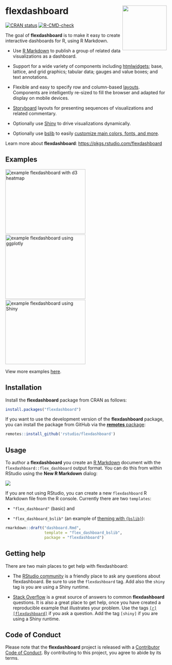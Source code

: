 
<!-- README.md is generated from README.Rmd. Please edit that file -->

# flexdashboard <a href='https://pkgs.rstudio.com/flexdashboard'><img src='man/figures/logo.png' align="right" height="138.5" /></a>

<!-- badges: start -->

[![CRAN
status](https://www.r-pkg.org/badges/version/flexdashboard)](https://CRAN.R-project.org/package=flexdashboard)
[![R-CMD-check](https://github.com/rstudio/flexdashboard/actions/workflows/R-CMD-check.yaml/badge.svg)](https://github.com/rstudio/flexdashboard/actions)
<!-- badges: end -->

The goal of **flexdashboard** is to make it easy to create interactive
dashboards for R, using R Markdown.

- Use [R Markdown](https://rmarkdown.rstudio.com) to publish a group of
  related data visualizations as a dashboard.

- Support for a wide variety of components including
  [htmlwidgets](https://www.htmlwidgets.org); base, lattice, and grid
  graphics; tabular data; gauges and value boxes; and text annotations.

- Flexible and easy to specify row and column-based
  [layouts](https://pkgs.rstudio.com/flexdashboard/articles/layouts.html).
  Components are intelligently re-sized to fill the browser and adapted
  for display on mobile devices.

- [Storyboard](https://pkgs.rstudio.com/flexdashboard/articles/using.html#storyboards-1)
  layouts for presenting sequences of visualizations and related
  commentary.

- Optionally use [Shiny](https://shiny.rstudio.com) to drive
  visualizations dynamically.

- Optionally use [bslib](https://rstudio.github.io/bslib/) to easily
  [customize main colors, fonts, and
  more](https://pkgs.rstudio.com/flexdashboard/articles/theme.html).

Learn more about **flexdashboard**:
<https://pkgs.rstudio.com/flexdashboard>

## Examples

<a href="https://beta.rstudioconnect.com/jjallaire/htmlwidgets-d3heatmap/"><img src="https://pkgs.rstudio.com/flexdashboard/articles/images/htmlwidgets-d3heatmap.png" width=250 height=200 alt="example flexdashboard with d3 heatmap"></img></a>  <a href="https://beta.rstudioconnect.com/jjallaire/htmlwidgets-ggplotly-geoms/"><img src="https://pkgs.rstudio.com/flexdashboard/articles/images/plotly.png" width=250 height=200 alt="example flexdashboard using ggplotly"></img></a>  <a href="https://jjallaire.shinyapps.io/shiny-biclust/"><img src="https://pkgs.rstudio.com/flexdashboard/articles/images/shiny-biclust.png" width=250 height=200 alt="example flexdashboard using Shiny"></img></a>

View more examples
[here](https://pkgs.rstudio.com/flexdashboard/articles/examples.html).

## Installation

Install the **flexdashboard** package from CRAN as follows:

``` r
install.packages("flexdashboard")
```

If you want to use the development version of the **flexdashboard**
package, you can install the package from GitHub via the [**remotes**
package](https://remotes.r-lib.org):

``` r
remotes::install_github('rstudio/flexdashboard')
```

## Usage

To author a **flexdashboard** you create an [R
Markdown](https://rmarkdown.rstudio.com) document with the
`flexdashboard::flex_dashboard` output format. You can do this from
within RStudio using the **New R Markdown** dialog:

![](man/figures/NewRMarkdown.png)

If you are not using RStudio, you can create a new `flexdashboard` R
Markdown file from the R console. Currently there are two `templates`:

- `"flex_dashboard"` (basic) and

- `"flex_dashboard_bslib"` (an example of [theming with
  `{bslib}`](https://pkgs.rstudio.com/flexdashboard/articles/theme.html)):

``` r
rmarkdown::draft("dashboard.Rmd",
                 template = "flex_dashboard_bslib",
                 package = "flexdashboard")
```

## Getting help

There are two main places to get help with flexdashboard:

- The [RStudio
  community](https://community.rstudio.com/tags/c/R-Markdown/10/flexdashboard)
  is a friendly place to ask any questions about flexdashboard. Be sure
  to use the `flexdashboard` tag. Add also the `shiny` tag is you are
  using a Shiny runtime.

- [Stack
  Overflow](https://stackoverflow.com/questions/tagged/flexdashboard) is
  a great source of answers to common **flexdashboard** questions. It is
  also a great place to get help, once you have created a reproducible
  example that illustrates your problem. Use the tags
  [`[r][flexdashboard]`](https://stackoverflow.com/questions/tagged/flexdashboard+r)
  if you ask a question. Add the tag `[shiny]` if you are using a Shiny
  runtime.

## Code of Conduct

Please note that the **flexdashboard** project is released with a
[Contributor Code of
Conduct](https://pkgs.rstudio.com/flexdashboard/CODE_OF_CONDUCT.html).
By contributing to this project, you agree to abide by its terms.
